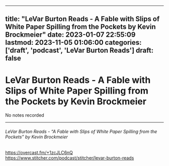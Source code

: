
---
title: "LeVar Burton Reads - A Fable with Slips of White Paper Spilling from the Pockets by Kevin Brockmeier"
date: 2023-01-07 22:55:09
lastmod: 2023-11-05 01:06:00
categories: ['draft', 'podcast', 'LeVar Burton Reads']
draft: false
---


# LeVar Burton Reads - A Fable with Slips of White Paper Spilling from the Pockets by Kevin Brockmeier

No notes recorded

- - -
###### LeVar Burton Reads - “A Fable with Slips of White Paper Spilling from the Pockets” by Kevin Brockmeier

https://overcast.fm/+1zcJLC6nQ  
https://www.stitcher.com/podcast/stitcher/levar-burton-reads

<!-- #draft #public #podcast #LeVar Burton Reads# -->

<!-- {BearID:BEACFB8B-D3D2-476F-9CB9-5C13CBDBF625-28016-00002D9809FA8DE6} -->
